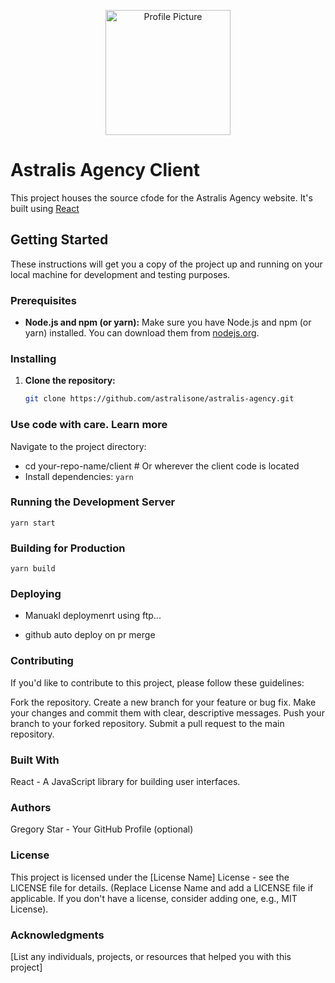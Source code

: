 <p align="center">
  <img src="https://avatars.githubusercontent.com/u/6515805?s=400&u=f8a24666d0e320909e06274087574e29fa33bcfc&v=4" alt="Profile Picture" width="200" />
</p>

# Astralis Agency Client

This project houses the source cfode for the  Astralis Agency website. It's built using [React](https://reactjs.org/)

## Getting Started

These instructions will get you a copy of the project up and running on your local machine for development and testing purposes.

### Prerequisites

* **Node.js and npm (or yarn):** Make sure you have Node.js and npm (or yarn) installed.  You can download them from [nodejs.org](https://nodejs.org/).

### Installing

1. **Clone the repository:**

   ```bash
   git clone https://github.com/astralisone/astralis-agency.git 
   ```
   
### Use code with care. Learn more
Navigate to the project directory:

- cd your-repo-name/client  # Or wherever the client code is located
- Install dependencies:
  ```yarn```

### Running the Development Server
```yarn start```


### Building for Production
```yarn build ```

### Deploying 
- Manuakl deploymenrt using ftp...

- github  auto deploy on pr merge

### Contributing
If you'd like to contribute to this project, please follow these guidelines:

Fork the repository.
Create a new branch for your feature or bug fix.
Make your changes and commit them with clear, descriptive messages.
Push your branch to your forked repository.
Submit a pull request to the main repository.
### Built With
React - A JavaScript library for building user interfaces.

### Authors
Gregory Star - Your GitHub Profile (optional)

### License
This project is licensed under the [License Name] License - see the LICENSE file for details. (Replace License Name and add a LICENSE file if applicable. If you don't have a license, consider adding one, e.g., MIT License).

### Acknowledgments
[List any individuals, projects, or resources that helped you with this project]
